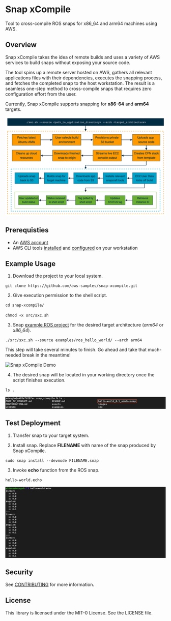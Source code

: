 # Snap xCompile
Tool to cross-compile ROS snaps for x86_64 and arm64 machines using AWS.

## Overview
Snap xCompile takes the idea of remote builds and uses a variety of AWS services to build snaps without exposing your source code.

The tool spins up a remote server hosted on AWS, gathers all relevant applications files with their dependencies, executes the snapping process, and fetches the completed snap to the host workstation. The result is a seamless one-step method to cross-compile snaps that requires zero configuration effort from the user.

Currently, Snap xCompile supports snapping for **x86-64** and **arm64** targets.

![Snap xCompile Pipeline](assets/workflow.png)


## Prerequisties
* An [AWS account](https://aws.amazon.com/premiumsupport/knowledge-center/create-and-activate-aws-account/)
* AWS CLI tools [installed](https://docs.aws.amazon.com/cli/latest/userguide/install-cliv2.html) and [configured](https://docs.aws.amazon.com/cli/latest/userguide/cli-configure-quickstart.html) on your workstation


## Example Usage

1. Download the project to your local system.

```
git clone https://github.com/aws-samples/snap-xcompile.git
```

2. Give execution permission to the shell script.

```
cd snap-xcompile/

chmod +x src/sxc.sh
```

3. Snap [example ROS project](examples/ros_hello_world) for the desired target architecture (*arm64* or *x86_64*).

```
./src/sxc.sh --source examples/ros_hello_world/ --arch arm64
```

This step will take several minutes to finish. Go ahead and take that much-needed break in the meantime!

![Snap xCompile Demo](assets/sxc-demo-comp.gif)

4. The desired snap will be located in your working directory once the script finishes execution.
```
ls .
```

![File List](assets/file-list.png)


## Test Deployment

1. Transfer snap to your target system.

2. Install snap. Replace **FILENAME** with name of the snap produced by Snap xCompile.
```
sudo snap install --devmode FILENAME.snap
```

3. Invoke **echo** function from the ROS snap.
```
hello-world.echo
```

![Test Deployment](assets/test-deployment.png)


## Security

See [CONTRIBUTING](CONTRIBUTING.md#security-issue-notifications) for more information.


## License

This library is licensed under the MIT-0 License. See the LICENSE file.
